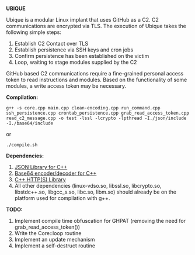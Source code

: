 **UBIQUE**

Ubique is a modular Linux implant that uses GitHub as a C2. C2 communications are encrypted via TLS. The execution of Ubique takes the following simple steps:

1. Establish C2 Contact over TLS
2. Establish persistence via SSH keys and cron jobs
3. Confirm persistence has been established on the victim
4. Loop, waiting to stage modules supplied by the C2

GitHub based C2 communications require a fine-grained personal access token to read instructions and modules. Based on the functionality of some modules, a write access token may be necessary.

**Compilation:**

```
g++ -s core.cpp main.cpp clean-encoding.cpp run_command.cpp ssh_persistence.cpp crontab_persistence.cpp grab_read_access_token.cpp read_c2_message.cpp -o test -lssl -lcrypto -lpthread -I./json/include -I./base64/include
```
or
```
./compile.sh
```

**Dependencies:**


1. [JSON Library for C++](https://github.com/nlohmann/json)
2. [Base64 encoder/decoder for C++](https://github.com/tobiaslocker/base64/tree/master)
3. [C++ HTTP(S) Library](https://github.com/yhirose/cpp-httplib)
4. All other dependencies (linux-vdso.so, libssl.so, libcrypto.so, libstdc++.so, libgcc_s.so, libc.so, libm.so) should already be on the platform used for compilation with g++.

**TODO:**

1. Implement compile time obfuscation for GHPAT (removing the need for grab_read_access_token())
2. Write the Core::loop routine
3. Implement an update mechanism
4. Implement a self-destruct routine


